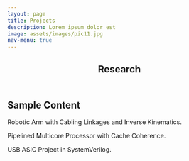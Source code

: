 ```yaml
---
layout: page
title: Projects
description: Lorem ipsum dolor est
image: assets/images/pic11.jpg
nav-menu: true
---
```


<!-- Main -->
<div id="main" class="alt">

<!-- One -->
<section id="one">
	<div class="inner">
		<header class="major">
			<h1>Research</h1>
		</header>

<!-- Content -->
<h2 id="content">Sample Content</h2>
<p>
Robotic Arm with Cabling Linkages and Inverse Kinematics.

Pipelined Multicore Processor with Cache Coherence.

USB ASIC Project in SystemVerilog.
</p>
